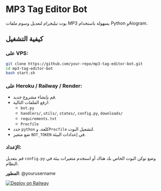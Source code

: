 
# MP3 Tag Editor Bot

بوت تيليجرام لتعديل وسوم ملفات MP3 بسهولة باستخدام Python وAiogram.

## كيفية التشغيل

### على VPS:

```bash
git clone https://github.com/your-repo/mp3-tag-editor-bot.git
cd mp3-tag-editor-bot
bash start.sh
```

### على Heroku / Railway / Render:

- قم بإنشاء مشروع جديد.
- ارفع الملفات التالية:
  - `bot.py`
  - `handlers/`, `utils/`, `states/`, `config.py`, `downloads/`
  - `requirements.txt`
  - `Procfile`
- حدد `python` كلغة، و`Procfile` لتشغيل البوت.
- ضع متغير `BOT_TOKEN` في إعدادات البيئة.

### الإعداد:

قم بتعديل `config.py` وضع توكن البوت الخاص بك هناك أو استخدم متغيرات بيئة في النظام.

**المطور**: @yourusername

[![Deploy on Railway](https://railway.app/button.svg)](https://railway.app/new/template?templateRepo=[https://github.com/hidarfaqeeh/mp3_tag_editor_bot](https://github.com/hidarfaqeeh/mp3_tag_editor_bot.git))
